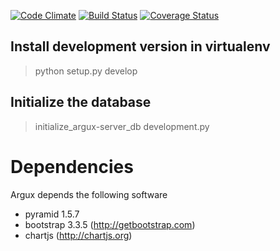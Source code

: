 [![Code Climate](https://codeclimate.com/github/argux/server/badges/gpa.svg)](https://codeclimate.com/github/argux/server)
[![Build Status](https://travis-ci.org/argux/server.svg?branch=master)](https://travis-ci.org/argux/server)
[![Coverage Status](https://coveralls.io/repos/argux/server/badge.svg?branch=master&service=github)](https://coveralls.io/github/argux/server?branch=master)

## Install development version in virtualenv ##

>  python setup.py develop

## Initialize the database
> initialize_argux-server_db development.py

# Dependencies
Argux depends the following software

 - pyramid 1.5.7 
 - bootstrap 3.3.5 (http://getbootstrap.com)
 - chartjs (http://chartjs.org)
